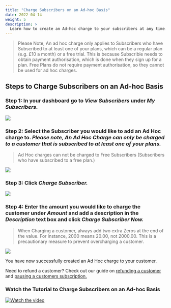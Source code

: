 ```yaml
---
title: "Charge Subscribers on an Ad-hoc Basis"
date: 2022-04-14
weight: 5
description: >
  Learn how to create an Ad-hoc charge to your subscribers at any time.
---
```



>Please Note, An ad hoc charge only applies to Subscribers who have Subscribed to at least one of your plans, which can be a regular plan (e.g. £10 a month) or a free trial. This is because Subscribie needs to obtain payment authorisation, which is done when they sign up for a plan. Free Plans do not require payment authorisation, so they cannot be used for ad hoc charges.

## Steps to Charge Subscribers on an Ad-hoc Basis

### Step 1: In your dashboard go to *View Subscribers* under *My Subscribers.*

![](https://subscribie.co.uk/blog/content/images/2023/04/image-20.png)

### Step 2: Select the Subscriber you would like to add an Ad Hoc charge to. *Please note, An Ad Hoc Charge can only be charged to a customer that is subscribed to at least one of your plans.*

>Ad Hoc charges can not be charged to Free Subscribers (Subscribers who have subscribed to a free plan.)

![](https://subscribie.co.uk/blog/content/images/2023/04/image-21.png)

### Step 3: Click *Charge Subscriber.*

![](https://subscribie.co.uk/blog/content/images/2023/04/image-22.png)

### Step 4: Enter the amount you would like to charge the customer under *Amount* and add a description in the *Description* text box and click *Charge Subscriber Now.*

>When Charging a customer, always add two extra Zeros at the end of the value. For instance, 2000 means 20.00, not 2000.00. This is a precautionary measure to prevent overcharging a customer.

![](https://subscribie.co.uk/blog/content/images/2023/04/image-23.png)

You have now successfully created an Ad Hoc charge to your customer. 

Need to refund a customer? Check out our guide on [refunding a customer](https://docs.subscribie.co.uk/docs/tasks/refund-customer-subscriptions/) and [pausing a customers subscription.](https://docs.subscribie.co.uk/docs/tasks/pause-a-subscribers-subscription/)

### Watch the Tutorial to Charge Subscribers on an Ad-hoc Basis

[![Watch the video](https://i.ytimg.com/an_webp/5sgnrntV9SQ/mqdefault_6s.webp?du=3000&sqp=CND__6MG&rs=AOn4CLCDUmvKVzQ0hTofD1Hhs6ioHI3ddw)](https://youtu.be/5sgnrntV9SQ)